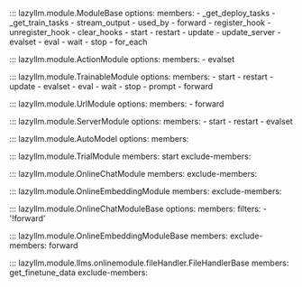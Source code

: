 
::: lazyllm.module.ModuleBase
    options:
      members:
      - _get_deploy_tasks
      - _get_train_tasks
      - stream_output
      - used_by
      - forward
      - register_hook
      - unregister_hook
      - clear_hooks
      - start
      - restart
      - update
      - update_server
      - evalset
      - eval
      - wait
      - stop
      - for_each
        
::: lazyllm.module.ActionModule
    options:
      members:
      - evalset

::: lazyllm.module.TrainableModule
    options:
      members:
      - start
      - restart
      - update
      - evalset
      - eval
      - wait
      - stop
      - prompt
      - forward

::: lazyllm.module.UrlModule
    options:
      members:
      - forward

::: lazyllm.module.ServerModule
    options:
      members:
      - start
      - restart
      - evalset

::: lazyllm.module.AutoModel
    options:
      members:

::: lazyllm.module.TrialModule
    members: start
    exclude-members:

::: lazyllm.module.OnlineChatModule
    members:
    exclude-members:

::: lazyllm.module.OnlineEmbeddingModule
    members:
    exclude-members:

::: lazyllm.module.OnlineChatModuleBase
    options:
      members:
      filters:
      - '!forward'

::: lazyllm.module.OnlineEmbeddingModuleBase
    members:
    exclude-members: forward

::: lazyllm.module.llms.onlinemodule.fileHandler.FileHandlerBase
    members: get_finetune_data
    exclude-members: 
    